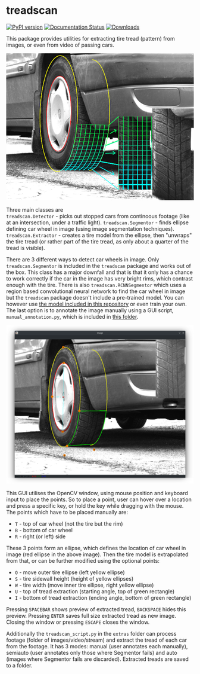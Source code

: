 # treadscan

[![PyPI version](https://badge.fury.io/py/treadscan.svg)](https://badge.fury.io/py/treadscan)
[![Documentation Status](https://readthedocs.org/projects/treadscan/badge/?version=latest)](https://treadscan.readthedocs.io/en/latest/?badge=latest)
[![Downloads](https://pepy.tech/badge/treadscan)](https://pepy.tech/project/treadscan)

This package provides utilities for extracting tire tread (pattern) from images, or even from video of passing cars.

![treadscan](https://raw.githubusercontent.com/bohundan/treadscan/master/docs/source/_static/treadscan.jpg)

Three main classes are  
`treadscan.Detector` - picks out stopped cars from continoous footage (like at an intersection, under a traffic light).
`treadscan.Segmentor` - finds ellipse defining car wheel in image (using image segmentation techniques).
`treadscan.Extractor` - creates a tire model from the ellipse, then "unwraps" the tire tread (or rather part of the tire tread, as only about a quarter of the tread is visible).

There are 3 different ways to detect car wheels in image. Only `treadscan.Segmentor` is included in the `treadscan` package and works out of the box. This class has a major downfall and that is that it only has a chance to work correctly if the car in the image has very bright rims, which contrast enough with the tire. There is also `treadscan.RCNNSegmentor` which uses a region based convolutional neural network to find the car wheel in image but the `treadscan` package doesn't include a pre-trained model. You can however use [the model included in this repository](https://github.com/bohundan/treadscan/blob/master/RCNN_model/saved_model.pth) or even train your own. The last option is to annotate the image manually using a GUI script, `manual_annotation.py`, which is included in [this folder](https://github.com/bohundan/treadscan/tree/master/extras).

![manual annotation](https://raw.githubusercontent.com/bohundan/treadscan/master/docs/source/_static/manual_annotation.png)

This GUI utilises the OpenCV window, using mouse position and keyboard input to place the points. So to place a point, user can hover over a location and press a specific key, or hold the key while dragging with the mouse.  
The points which have to be placed manually are:
- `T` - top of car wheel (not the tire but the rim)
- `B` - bottom of car wheel
- `R` - right (or left) side

These 3 points form an ellipse, which defines the location of car wheel in image (red ellipse in the above image). Then the tire model is extrapolated from that, or can be further modified using the optional points:
- `O` - move outer tire ellipse (left yellow ellipse)
- `S` - tire sidewall height (height of yellow ellipses)
- `W` - tire width (move inner tire ellipse, right yellow ellipse)
- `U` - top of tread extraction (starting angle, top of green rectangle)
- `I` - bottom of tread extraction (ending angle, bottom of green rectangle)

Pressing `SPACEBAR` shows preview of extracted tread, `BACKSPACE` hides this preview. Pressing `ENTER` saves full size extracted tread as new image. Closing the window or pressing `ESCAPE` closes the window.

Additionally the `treadscan_script.py` in the `extras` folder can process footage (folder of images/video/stream) and extract the tread of each car from the footage. It has 3 modes: manual (user annotates each manually), semiauto (user annotates only those where Segmentor fails) and auto (images where Segmentor fails are discarded). Extracted treads are saved to a folder.
